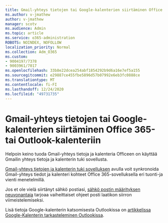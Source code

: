 ```yaml
---
title: Gmail-yhteys tietojen tai Google-kalenterien siirtäminen Office 365-tai Outlook-kalenteriin
ms.author: v-jmathew
author: v-jmathew
manager: scotv
ms.audience: Admin
ms.topic: article
ms.service: o365-administration
ROBOTS: NOINDEX, NOFOLLOW
localization_priority: Normal
ms.collection: Adm_O365
ms.custom:
- 9004197/7378
- 9003961/7017
ms.openlocfilehash: 33b8e22dcea254abf1854292b9d6a16e7ef5a155
ms.sourcegitcommit: e29887ce455fbe5896d57b07992e6eb3fc0888ce
ms.translationtype: MT
ms.contentlocale: fi-FI
ms.lasthandoff: 12/24/2020
ms.locfileid: "49731735"
---
```

# <a name="migrate-gmail-contacts-or-google-calendars-to-office-365-or-outlook"></a>Gmail-yhteys tietojen tai Google-kalenterien siirtäminen Office 365-tai Outlook-kalenteriin

Helpoin keino tuoda Gmail-yhteys tietoja ja kalenteria Officeen on käyttää Gmailin yhteys tietoja ja kalenterin tuki sovellusta.

[Gmail-yhteys tietojen ja kalenterin tuki sovelluksen](https://go.microsoft.com/fwlink/?linkid=2134386) avulla voit synkronoida Gmail-yhteys tiedot ja kalenteri kohteet Office 365-sovelluksella eri tuonti-ja vienti menetelmillä.

Jos et ole vielä siirtänyt sähkö postiasi, [sähkö postin määrityksen neuvonantaja](https://go.microsoft.com/fwlink/?linkid=2133951) tarjoaa vaiheittaiset ohjeet posti laatikon siirron viimeistelemiseksi.

Lisä tietoja Google-kalenterin katsomisesta Outlookissa on [artikkelissa Google-Kalenterin tarkasteleminen Outlookissa](https://go.microsoft.com/fwlink/?linkid=2083939).
